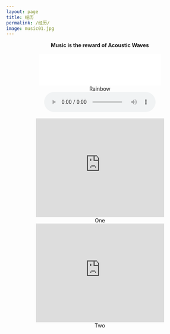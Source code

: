 ```yaml
---
layout: page
title: 经历
permalink: /经历/
image: music01.jpg
---
```

**<center>Music is the reward of Acoustic Waves</center>**

<center><iframe frameborder="no" border="0" marginwidth="0" marginheight="0" width=330 height=86 src="//music.163.com/outchain/player?type=2&id=2175282&auto=1&height=66"></iframe><div>Rainbow</div>

<audio controls="controls">
  <source type="audio/mp3" src="/vedio/rainbow.mp3"></source>
  <source type="audio/ogg" src="/vedio/rainbow.ogg"></source>
  <p>Play the audio element.</p>
</audio><br><br>


<center><iframe width="345" height="265" src="https://app.powerbi.cn/view?r=eyJrIjoiZjc4ODcyNTEtOTI0NS00ZmZkLTk2NzMtZDFjZjRmMGUzNjdiIiwidCI6IjcwZDJjMTI5LTllMzEtNDJkNC05MGNjLWQ5OWI3ZGM2NTUxYiJ9&pageName=ReportSection46aead5f0d31c9f7254b" frameborder="0" allowFullScreen="true"></iframe><div>One</div>


<center><iframe width="345" height="265" src="https://app.powerbi.cn/view?r=eyJrIjoiYzhhMzU0ZTctZjIyYi00OTlhLWEwZTYtZTg1Mjc1MGU0MjI1IiwidCI6IjcwZDJjMTI5LTllMzEtNDJkNC05MGNjLWQ5OWI3ZGM2NTUxYiJ9&pageName=ReportSectionc64f51243bd3e783a81b" frameborder="0" allowFullScreen="true"></iframe><div>Two</div>
